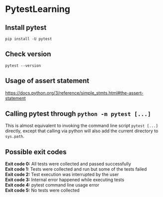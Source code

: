 # PytestLearning
## Install pytest
```
pip install -U pytest
```

## Check version
```
pytest --version
```

## Usage of assert statement
https://docs.python.org/3/reference/simple_stmts.html#the-assert-statement

## Calling pytest through ```python -m pytest [...]```
This is almost equivalent to invoking the command line script ```pytest [...]``` directly, except that calling via python will also add the current directory to ```sys.path```.

## Possible exit codes

**Exit code 0:**	All tests were collected and passed successfully  
**Exit code 1:**	Tests were collected and run but some of the tests failed  
**Exit code 2:**	Test execution was interrupted by the user  
**Exit code 3:**	Internal error happened while executing tests  
**Exit code 4:**	pytest command line usage error  
**Exit code 5:**	No tests were collected


